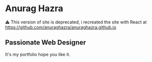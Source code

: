 # Anurag Hazra

:warning:
This version of site is deprecated, i recreated the site with React at https://github.com/anuraghazra/anuraghazra.github.io

## Passionate Web Designer

It's my portfolio hope you like it.
